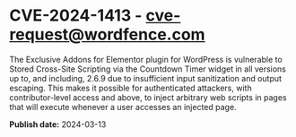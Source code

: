 # CVE-2024-1413 - cve-request@wordfence.com

The Exclusive Addons for Elementor plugin for WordPress is vulnerable to Stored Cross-Site Scripting via the Countdown Timer widget in all versions up to, and including, 2.6.9 due to insufficient input sanitization and output escaping. This makes it possible for authenticated attackers, with contributor-level access and above, to inject arbitrary web scripts in pages that will execute whenever a user accesses an injected page.

**Publish date:** 2024-03-13
